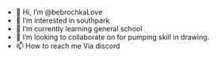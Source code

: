- 👋 Hi, I’m @bebrochkaLove
- 👀 I’m interested in southpark
- 🌱 I’m currently learning general school
- 💞️ I’m looking to collaborate on for pumping skill in drawing.
- 📫 How to reach me Via discord

<!---
bebrochkaLove/bebrochkaLove is a ✨ special ✨ repository because its `README.md` (this file) appears on your GitHub profile.
You can click the Preview link to take a look at your changes.
--->

